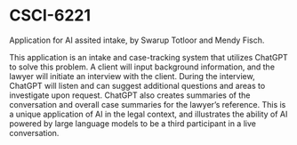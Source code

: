 # CSCI-6221
Application for AI assited intake, by Swarup Totloor and Mendy Fisch. 

This application is an intake and case-tracking system that utilizes ChatGPT to solve this problem. A client will input background information, and the lawyer will initiate an interview with the client. During the interview, ChatGPT will listen and can suggest additional questions and areas to investigate upon request. ChatGPT also creates summaries of the conversation and overall case summaries for the lawyer’s reference. This is a unique application of AI in the legal context, and illustrates the ability of AI powered by large language models to be a third participant in a live conversation.

